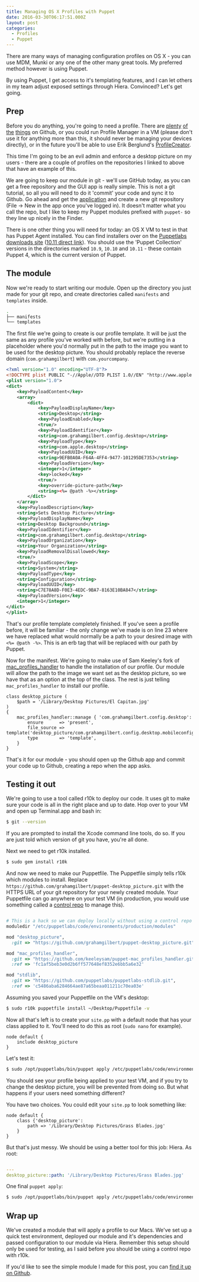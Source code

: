 ```yaml
---
title: Managing OS X Profiles with Puppet
date: 2016-03-30T06:17:51.000Z
layout: post
categories:
  - Profiles
  - Puppet
---
```


There are many ways of managing configuration profiles on OS X - you can use MDM, Munki or any one of the other many great tools. My preferred method however is using Puppet.

By using Puppet, I get access to it's templating features, and I can let others in my team adjust exposed settings through Hiera. Convinced? Let's get going.<!-- more -->

## Prep

Before you do anything, you're going to need a profile. There are [plenty](https://github.com/nmcspadden/Profiles) [of](https://github.com/gregneagle/profiles) [the](https://github.com/golbiga/Profiles) [things](https://github.com/rtrouton/profiles) on Github, or you could run Profile Manager in a VM (please don't use it for anything more than this, it should never be managing your devices directly), or in the future you'll be able to use Erik Berglund's [ProfileCreator](https://github.com/ProfileCreator/ProfileCreator).

This time I'm going to be an evil admin and enforce a desktop picture on my users - there are a couple of profiles on the repositories I linked to above that have an example of this.

We are going to keep our module in git - we'll use GitHub today, as you can get a free repository and the GUI app is really simple. This is not a git tutorial, so all you will need to do it 'commit' your code and sync it to Github. Go ahead and get the [application](https://desktop.github.com) and create a new git repository (File -> New in the app once you've logged in). It doesn't matter what you call the repo, but I like to keep my Puppet modules prefixed with ``puppet-`` so they line up nicely in the Finder.

There is one other thing you will need for today: an OS X VM to test in that has Puppet Agent installed. You can find installers over on the [Puppetlabs downloads site](http://downloads.puppetlabs.com/mac/) ([10.11 direct link](http://downloads.puppetlabs.com/mac/10.11/PC1/x86_64/)). You should use the 'Puppet Collection' versions in the directories marked ``10.9``, ``10.10`` and ``10.11`` - these contain Puppet 4, which is the current version of Puppet.

## The module

Now we're ready to start writing our module. Open up the directory you just made for your git repo, and create directories called ``manifests`` and ``templates`` inside.

``` bash ~/src/puppet-desktop_picture
.
├── manifests
└── templates

```

The first file we're going to create is our profile template. It will be just the same as any profile you've worked with before, but we're putting in a placeholder where you'd normally put in the path to the image you want to be used for the desktop picture. You should probably replace the reverse domain (``com.grahamgilbert``) with ``com.yourcompany``.

``` xml templates/com.grahamgilbert.config.desktop.mobileconfig.erb
<?xml version="1.0" encoding="UTF-8"?>
<!DOCTYPE plist PUBLIC "-//Apple//DTD PLIST 1.0//EN" "http://www.apple.com/DTDs/PropertyList-1.0.dtd">
<plist version="1.0">
<dict>
	<key>PayloadContent</key>
	<array>
		<dict>
			<key>PayloadDisplayName</key>
			<string>Desktop</string>
			<key>PayloadEnabled</key>
			<true/>
			<key>PayloadIdentifier</key>
			<string>com.grahamgilbert.config.desktop</string>
			<key>PayloadType</key>
			<string>com.apple.desktop</string>
			<key>PayloadUUID</key>
			<string>9EFB0A0A-F64A-4FF4-9477-101295DE7353</string>
			<key>PayloadVersion</key>
			<integer>1</integer>
			<key>locked</key>
			<true/>
			<key>override-picture-path</key>
			<string><%= @path -%></string>
		</dict>
	</array>
	<key>PayloadDescription</key>
	<string>Sets Desktop Picture</string>
	<key>PayloadDisplayName</key>
	<string>Desktop Background</string>
	<key>PayloadIdentifier</key>
	<string>com.grahamgilbert.config.desktop</string>
	<key>PayloadOrganization</key>
	<string>Your Organization</string>
	<key>PayloadRemovalDisallowed</key>
	<true/>
	<key>PayloadScope</key>
	<string>System</string>
	<key>PayloadType</key>
	<string>Configuration</string>
	<key>PayloadUUID</key>
	<string>C7E78A8D-F0E3-4EDC-9BA7-8163E10BA847</string>
	<key>PayloadVersion</key>
	<integer>1</integer>
</dict>
</plist>
```

That's our profile template completely finished. If you've seen a profile before, it will be familiar - the only change we've made is on line 23 where we have replaced what would normally be a path to your desired image with ``<%= @path -%>``. This is an erb tag that will be replaced with our path by Puppet.

Now for the manifest. We're going to make use of Sam Keeley's fork of [mac_profiles_handler](https://github.com/keeleysam/puppet-mac_profiles_handler) to handle the installation of our profile. Our module will allow the path to the image we want set as the desktop picture, so we have that as an option at the top of the class. The rest is just telling ``mac_profiles_handler`` to install our profile.

``` puppet manifests/init.pp
class desktop_picture (
    $path = '/Library/Desktop Pictures/El Capitan.jpg'
)
{
    mac_profiles_handler::manage { 'com.grahamgilbert.config.desktop':
        ensure      => 'present',
        file_source => template('desktop_picture/com.grahamgilbert.config.desktop.mobileconfig.erb'),
        type        => 'template',
    }
}

```

That's it for our module - you should open up the Github app and commit your code up to Github, creating a repo when the app asks.

## Testing it out

We're going to use a tool called r10k to deploy our code. It uses git to make sure your code is all in the right place and up to date. Hop over to your VM and open up Terminal.app and bash in:

``` bash linenos:false
$ git --version
```

If you are prompted to install the Xcode command line tools, do so. If you are just told which version of git you have, you're all done.

Next we need to get r10k installed.

``` bash linenos:false
$ sudo gem install r10k
```

And now we need to make our Puppetfile. The Puppetfile simply tells r10k which modules to install. Replace ``https://github.com/grahamgilbert/puppet-desktop_picture.git`` with the HTTPS URL of your git repository for your newly created module. Your Puppetfile can go anywhere on your test VM (in production, you would use something called a [control repo](http://technoblogic.io/blog/2014/05/16/r10k-control-repos/) to manage this).

``` ruby Puppetfile

# This is a hack so we can deploy locally without using a control repo
moduledir "/etc/puppetlabs/code/environments/production/modules"

mod "desktop_picture",
  :git => "https://github.com/grahamgilbert/puppet-desktop_picture.git"

mod "mac_profiles_handler",
  :git => "https://github.com/keeleysam/puppet-mac_profiles_handler.git",
  :ref => 'fc1af5beb3e0d2b6ff577648ef8352e6bb5a6e32'

mod "stdlib",
  :git => "https://github.com/puppetlabs/puppetlabs-stdlib.git",
  :ref => 'c5486aba6284664ae87a65beaa011211c70ea03e'
```

Assuming you saved your Puppetfile on the VM's desktop:

``` bash linenos:false
$ sudo r10k puppetfile install ~/Desktop/Puppetfile -v
```

Now all that's left is to create your ``site.pp`` with a default node that has your class applied to it. You'll need to do this as root (``sudo nano`` for example).

``` puppet /etc/puppetlabs/code/environments/production/manifests/site.pp
node default {
    include desktop_picture
}
```

Let's test it:

``` bash linenos:false
$ sudo /opt/puppetlabs/bin/puppet apply /etc/puppetlabs/code/environments/production/manifests/site.pp
```

You should see your profile being applied to your test VM, and if you try to change the desktop picture, you will be prevented from doing so. But what happens if your users need something different?

You have two choices. You could edit your ``site.pp`` to look something like:

``` puppet /etc/puppetlabs/code/environments/production/manifests/site.pp
node default {
    class {'desktop_picture':
        path => '/Library/Desktop Pictures/Grass Blades.jpg'
    }
}
```

But that's just messy. We should be using a better tool for this job: Hiera. As root:

``` yaml /etc/puppetlabs/code/environments/production/hieradata/common.yaml

---
desktop_picture::path: '/Library/Desktop Pictures/Grass Blades.jpg'

```

One final ``puppet apply``:

``` bash linenos:false
$ sudo /opt/puppetlabs/bin/puppet apply /etc/puppetlabs/code/environments/production/manifests/site.pp
```

## Wrap up

We've created a module that will apply a profile to our Macs. We've set up a quick test environment, deployed our module and it's dependencies and passed configuration to our module via Hiera. Remember this setup should only be used for testing, as I said before you should be using a control repo with r10k.

If you'd like to see the simple module I made for this post, you can [find it up on Github](https://github.com/grahamgilbert/puppet-desktop_picture).
